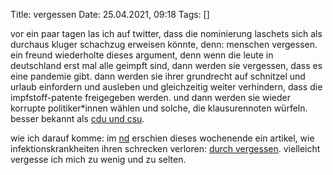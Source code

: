 Title: vergessen
Date: 25.04.2021, 09:18
Tags: []

vor ein paar tagen las ich auf twitter, dass die nominierung laschets sich als durchaus kluger schachzug erweisen könnte, denn: menschen vergessen. ein freund wiederholte dieses argument, denn wenn die leute in deutschland erst mal alle geimpft sind, dann werden sie vergessen, dass es eine pandemie gibt. dann werden sie ihrer grundrecht auf schnitzel und urlaub einfordern und ausleben und gleichzeitig weiter verhindern, dass die impfstoff-patente freigegeben werden. und dann werden sie wieder korrupte politiker*innen wählen und solche, die klausurennoten würfeln. besser bekannt als [cdu und csu](https://www.clankriminalitaet.de/).

wie ich darauf komme: im [nd](https://www.neues-deutschland.de/) erschien dieses wochenende ein artikel, wie infektionskrankheiten ihren schrecken verloren: [durch vergessen](https://www.neues-deutschland.de/artikel/1151151.infektionskrankheiten-die-seuchen-und-das-vergessen.html). vielleicht vergesse ich mich zu wenig und zu selten.